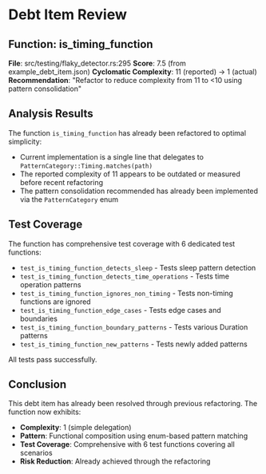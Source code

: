 # Debt Item Review

## Function: is_timing_function
**File**: src/testing/flaky_detector.rs:295
**Score**: 7.5 (from example_debt_item.json)
**Cyclomatic Complexity**: 11 (reported) → 1 (actual)
**Recommendation**: "Refactor to reduce complexity from 11 to <10 using pattern consolidation"

## Analysis Results

The function `is_timing_function` has already been refactored to optimal simplicity:
- Current implementation is a single line that delegates to `PatternCategory::Timing.matches(path)`
- The reported complexity of 11 appears to be outdated or measured before recent refactoring
- The pattern consolidation recommended has already been implemented via the `PatternCategory` enum

## Test Coverage

The function has comprehensive test coverage with 6 dedicated test functions:
- `test_is_timing_function_detects_sleep` - Tests sleep pattern detection
- `test_is_timing_function_detects_time_operations` - Tests time operation patterns
- `test_is_timing_function_ignores_non_timing` - Tests non-timing functions are ignored
- `test_is_timing_function_edge_cases` - Tests edge cases and boundaries
- `test_is_timing_function_boundary_patterns` - Tests various Duration patterns
- `test_is_timing_function_new_patterns` - Tests newly added patterns

All tests pass successfully.

## Conclusion

This debt item has already been resolved through previous refactoring. The function now exhibits:
- **Complexity**: 1 (simple delegation)
- **Pattern**: Functional composition using enum-based pattern matching
- **Test Coverage**: Comprehensive with 6 test functions covering all scenarios
- **Risk Reduction**: Already achieved through the refactoring